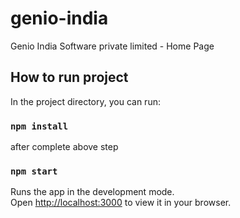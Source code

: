 # genio-india
Genio India Software private limited - Home Page

## How to run project

In the project directory, you can run:

### `npm install`

after complete above step

### `npm start`

Runs the app in the development mode.\
Open [http://localhost:3000](http://localhost:3000) to view it in your browser.